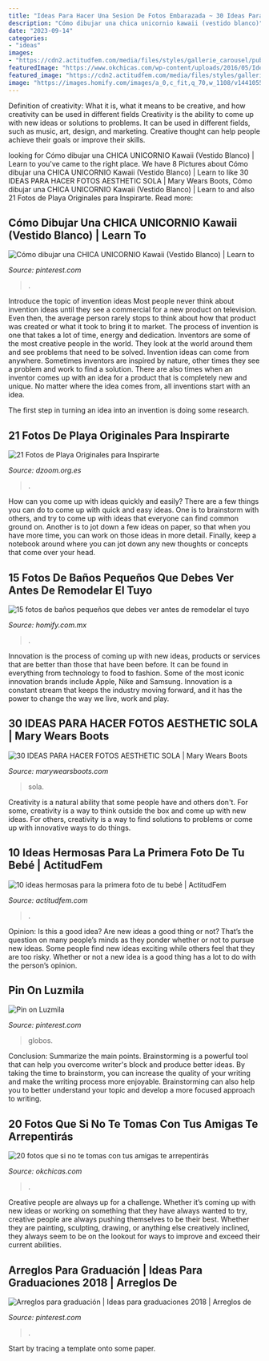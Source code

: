```yaml
---
title: "Ideas Para Hacer Una Sesion De Fotos Embarazada ~ 30 Ideas Para Hacer Fotos Aesthetic Sola"
description: "Cómo dibujar una chica unicornio kawaii (vestido blanco)"
date: "2023-09-14"
categories:
- "ideas"
images:
- "https://cdn2.actitudfem.com/media/files/styles/gallerie_carousel/public/images/2016/08/bebe003.jpg"
featuredImage: "https://www.okchicas.com/wp-content/uploads/2016/05/Ideas-de-fotos-para-mejores-amigas-6.jpg"
featured_image: "https://cdn2.actitudfem.com/media/files/styles/gallerie_carousel/public/images/2016/08/bebe003.jpg"
image: "https://images.homify.com/images/a_0,c_fit,q_70,w_1108/v1441055856/p/photo/image/689770/DSC_6652/fotos-de-de-estilo-de.jpg"
---
```



Definition of creativity: What it is, what it means to be creative, and how creativity can be used in different fields
Creativity is the ability to come up with new ideas or solutions to problems. It can be used in different fields, such as music, art, design, and marketing. Creative thought can help people achieve their goals or improve their skills.

	

		
looking for Cómo dibujar una CHICA UNICORNIO Kawaii (Vestido Blanco) | Learn to you've came to the right place. We have 8 Pictures about Cómo dibujar una CHICA UNICORNIO Kawaii (Vestido Blanco) | Learn to like 30 IDEAS PARA HACER FOTOS AESTHETIC SOLA | Mary Wears Boots, Cómo dibujar una CHICA UNICORNIO Kawaii (Vestido Blanco) | Learn to and also 21 Fotos de Playa Originales para Inspirarte. Read more:
		
    
## Cómo Dibujar Una CHICA UNICORNIO Kawaii (Vestido Blanco) | Learn To

<img loading=lazy src="https://i.pinimg.com/736x/0e/0f/62/0e0f62f3338edbdd121e40062d3ea654.jpg" onerror="this.onerror=null;this.src='https://tse2.mm.bing.net/th?id=OIP.86Ps-3kaJO7md_yp_KlBGAHaFj&amp;pid=15.1';" alt="Cómo dibujar una CHICA UNICORNIO Kawaii (Vestido Blanco) | Learn to">

_Source: pinterest.com_

>. 

	

Introduce the topic of invention ideas
Most people never think about invention ideas until they see a commercial for a new product on television. Even then, the average person rarely stops to think about how that product was created or what it took to bring it to market. The process of invention is one that takes a lot of time, energy and dedication. Inventors are some of the most creative people in the world. They look at the world around them and see problems that need to be solved.
Invention ideas can come from anywhere. Sometimes inventors are inspired by nature, other times they see a problem and work to find a solution. There are also times when an inventor comes up with an idea for a product that is completely new and unique. No matter where the idea comes from, all inventions start with an idea.

The first step in turning an idea into an invention is doing some research.

    
## 21 Fotos De Playa Originales Para Inspirarte

<img loading=lazy src="https://www.dzoom.org.es/wp-content/uploads/2013/07/fotos-playa.jpg" onerror="this.onerror=null;this.src='https://tse2.mm.bing.net/th?id=OIP.jySGNGpCp68F7sfT--1cGwHaE7&amp;pid=15.1';" alt="21 Fotos de Playa Originales para Inspirarte">

_Source: dzoom.org.es_

>. 

	

How can you come up with ideas quickly and easily?
There are a few things you can do to come up with quick and easy ideas. One is to brainstorm with others, and try to come up with ideas that everyone can find common ground on. Another is to jot down a few ideas on paper, so that when you have more time, you can work on those ideas in more detail. Finally, keep a notebook around where you can jot down any new thoughts or concepts that come over your head.

    
## 15 Fotos De Baños Pequeños Que Debes Ver Antes De Remodelar El Tuyo

<img loading=lazy src="https://images.homify.com/images/a_0,c_fit,q_70,w_1108/v1441055856/p/photo/image/689770/DSC_6652/fotos-de-de-estilo-de.jpg" onerror="this.onerror=null;this.src='https://tse1.mm.bing.net/th?id=OIP.sX0cH-gYmlfQrCslHZxRpAHaLH&amp;pid=15.1';" alt="15 fotos de baños pequeños que debes ver antes de remodelar el tuyo">

_Source: homify.com.mx_

>. 

	

Innovation is the process of coming up with new ideas, products or services that are better than those that have been before. It can be found in everything from technology to food to fashion. Some of the most iconic innovation brands include Apple, Nike and Samsung. Innovation is a constant stream that keeps the industry moving forward, and it has the power to change the way we live, work and play.

    
## 30 IDEAS PARA HACER FOTOS AESTHETIC SOLA | Mary Wears Boots

<img loading=lazy src="https://1.bp.blogspot.com/-T9KJtjH9E0s/X1u_D7_7VQI/AAAAAAAAOoM/DRSL0UbP4c4lBQKA45U02HhZsVdTzXhoQCNcBGAsYHQ/s16000/fotos%2Boriginales%2Baesthetic.jpg" onerror="this.onerror=null;this.src='https://tse2.mm.bing.net/th?id=OIP.7W_4qX8vzsaNQYNyTKtDawHaLH&amp;pid=15.1';" alt="30 IDEAS PARA HACER FOTOS AESTHETIC SOLA | Mary Wears Boots">

_Source: marywearsboots.com_

>sola. 

	

Creativity is a natural ability that some people have and others don't. For some, creativity is a way to think outside the box and come up with new ideas. For others, creativity is a way to find solutions to problems or come up with innovative ways to do things.

    
## 10 Ideas Hermosas Para La Primera Foto De Tu Bebé | ActitudFem

<img loading=lazy src="https://cdn2.actitudfem.com/media/files/styles/gallerie_carousel/public/images/2016/08/bebe003.jpg" onerror="this.onerror=null;this.src='https://tse2.mm.bing.net/th?id=OIP.zNucUIgcMXN28SEMsd8x_QAAAA&amp;pid=15.1';" alt="10 ideas hermosas para la primera foto de tu bebé | ActitudFem">

_Source: actitudfem.com_

>. 

	

Opinion: Is this a good idea?
Are new ideas a good thing or not? That’s the question on many people’s minds as they ponder whether or not to pursue new ideas. Some people find new ideas exciting while others feel that they are too risky. Whether or not a new idea is a good thing has a lot to do with the person’s opinion.

    
## Pin On Luzmila

<img loading=lazy src="https://i.pinimg.com/736x/e3/6d/4e/e36d4e424ace5081c569e1935171c150.jpg" onerror="this.onerror=null;this.src='https://tse4.mm.bing.net/th?id=OIP.uXVjPtf3g6eCULhqUfEmQwHaKt&amp;pid=15.1';" alt="Pin on Luzmila">

_Source: pinterest.com_

>globos. 

	

Conclusion: Summarize the main points.
Brainstorming is a powerful tool that can help you overcome writer's block and produce better ideas. By taking the time to brainstorm, you can increase the quality of your writing and make the writing process more enjoyable. Brainstorming can also help you to better understand your topic and develop a more focused approach to writing.

    
## 20 Fotos Que Si No Te Tomas Con Tus Amigas Te Arrepentirás

<img loading=lazy src="https://www.okchicas.com/wp-content/uploads/2016/05/Ideas-de-fotos-para-mejores-amigas-6.jpg" onerror="this.onerror=null;this.src='https://tse4.mm.bing.net/th?id=OIP.WeLH4xJngJyW_MhSU8OGZwHaLH&amp;pid=15.1';" alt="20 fotos que si no te tomas con tus amigas te arrepentirás">

_Source: okchicas.com_

>. 

	

Creative people are always up for a challenge. Whether it’s coming up with new ideas or working on something that they have always wanted to try, creative people are always pushing themselves to be their best. Whether they are painting, sculpting, drawing, or anything else creatively inclined, they always seem to be on the lookout for ways to improve and exceed their current abilities.

    
## Arreglos Para Graduación | Ideas Para Graduaciones 2018 | Arreglos De

<img loading=lazy src="https://i.pinimg.com/736x/10/b3/98/10b398f9e804d8faac1525c2794b2fc2.jpg" onerror="this.onerror=null;this.src='https://tse2.mm.bing.net/th?id=OIP.yPAlqu31EMlOXFjsmPz_9AHaKk&amp;pid=15.1';" alt="Arreglos para graduación | Ideas para graduaciones 2018 | Arreglos de">

_Source: pinterest.com_

>. 

	

Start by tracing a template onto some paper.

